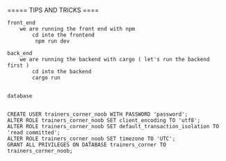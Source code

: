 =====  TIPS AND TRICKS ==== 

    front_end
        we are running the front end with npm 
            cd into the frontend
             npm run dev

    back_end
        we are running the backend with cargo ( let's run the backend first )
            cd into the backend 
            cargo run


    database
        

    CREATE USER trainers_corner_noob WITH PASSWORD 'password';
    ALTER ROLE trainers_corner_noob SET client_encoding TO 'utf8';
    ALTER ROLE trainers_corner_noob SET default_transaction_isolation TO 'read committed';
    ALTER ROLE trainers_corner_noob SET timezone TO 'UTC';
    GRANT ALL PRIVILEGES ON DATABASE trainers_corner TO trainers_corner_noob;
